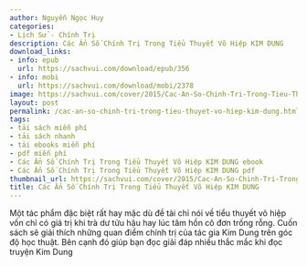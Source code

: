 ```yaml
---
author: Nguyễn Ngọc Huy
categories:
- Lịch Sử - Chính Trị
description: Các Ẩn Số Chính Trị Trong Tiểu Thuyết Võ Hiệp KIM DUNG
download_links:
- info: epub
  url: https://sachvui.com/download/epub/356
- info: mobi
  url: https://sachvui.com/download/mobi/2378
image: https://sachvui.com/cover/2015/Cac-An-So-Chinh-Tri-Trong-Tieu-Thuyet-Vo-Hiep-KIM-DUNG.jpg
layout: post
permalink: /cac-an-so-chinh-tri-trong-tieu-thuyet-vo-hiep-kim-dung.html
tags:
- tải sách miễn phí
- tải sách nhanh
- tải ebooks miễn phí
- pdf miễn phí
- Các Ẩn Số Chính Trị Trong Tiểu Thuyết Võ Hiệp KIM DUNG ebook
- Các Ẩn Số Chính Trị Trong Tiểu Thuyết Võ Hiệp KIM DUNG pdf
thumbnail_url: https://sachvui.com/cover/2015/Cac-An-So-Chinh-Tri-Trong-Tieu-Thuyet-Vo-Hiep-KIM-DUNG.jpg
title: Các Ẩn Số Chính Trị Trong Tiểu Thuyết Võ Hiệp KIM DUNG
---
```


 <div class="item-desc text-justify"> <p>Một tác phẩm đặc biệt rất hay mặc dù đề tài chỉ nói về tiểu thuyết võ hiệp vốn chỉ có giá trị khi trà dư tửu hậu hay lúc tâm hồn cô đơn trống rỗng. Cuốn sách sẽ giải thích những quan điểm chính trị của tác gia Kim Dung trên góc độ học thuật. Bên cạnh đó giúp bạn đọc giải đáp nhiều thắc mắc khi đọc truyện Kim Dung</p> </div>